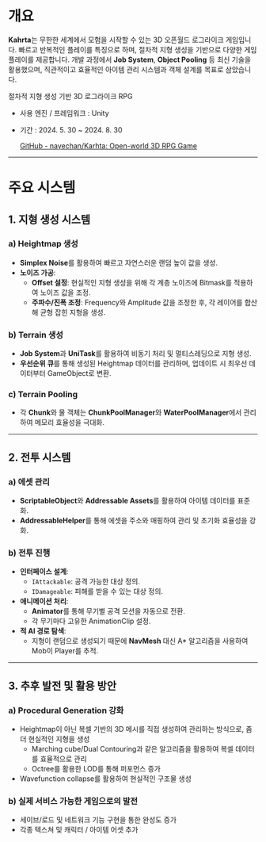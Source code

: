 # 개요

**Kahrta**는 무한한 세계에서 모험을 시작할 수 있는 3D 오픈월드 로그라이크 게임입니다. 빠르고 반복적인 플레이를 특징으로 하며, 절차적 지형 생성을 기반으로 다양한 게임플레이를 제공합니다. 개발 과정에서 **Job System**, **Object Pooling** 등 최신 기술을 활용했으며, 직관적이고 효율적인 아이템 관리 시스템과 객체 설계를 목표로 삼았습니다.

절차적 지형 생성 기반 3D 로그라이크 RPG

- 사용 엔진 / 프레임워크 : Unity
- 기간 : 2024. 5. 30 ~ 2024. 8. 30
    
    [GitHub - nayechan/Karhta: Open-world 3D RPG Game](https://github.com/nayechan/Karhta)
    

---

# 주요 시스템

## 1. **지형 생성 시스템**

### a) Heightmap 생성

- **Simplex Noise**를 활용하여 빠르고 자연스러운 랜덤 높이 값을 생성.
- **노이즈 가공**:
    - **Offset 설정**: 현실적인 지형 생성을 위해 각 계층 노이즈에 Bitmask를 적용하여 노이즈 값을 조정.
    - **주파수/진폭 조정**: Frequency와 Amplitude 값을 조정한 후, 각 레이어를 합산해 균형 잡힌 지형을 생성.

### b) Terrain 생성

- **Job System**과 **UniTask**를 활용하여 비동기 처리 및 멀티스레딩으로 지형 생성.
- **우선순위 큐**를 통해 생성된 Heightmap 데이터를 관리하며, 업데이트 시 최우선 데이터부터 GameObject로 변환.

### c) Terrain Pooling

- 각 **Chunk**와 물 객체는 **ChunkPoolManager**와 **WaterPoolManager**에서 관리하여 메모리 효율성을 극대화.

---

## 2. **전투 시스템**

### a) 에셋 관리

- **ScriptableObject**와 **Addressable Assets**를 활용하여 아이템 데이터를 표준화.
- **AddressableHelper**를 통해 에셋을 주소와 매핑하여 관리 및 초기화 효율성을 강화.

### b) 전투 진행

- **인터페이스 설계**:
    - `IAttackable`: 공격 가능한 대상 정의.
    - `IDamageable`: 피해를 받을 수 있는 대상 정의.
- **애니메이션 처리**:
    - **Animator**를 통해 무기별 공격 모션을 자동으로 전환.
    - 각 무기마다 고유한 AnimationClip 설정.
- **적 AI 경로 탐색**:
    - 지형이 랜덤으로 생성되기 때문에 **NavMesh** 대신 A* 알고리즘을 사용하여 Mob이 Player를 추적.

---

## 3. 추후 발전 및 활용 방안

### a) Procedural Generation 강화

- Heightmap이 아닌 복셀 기반의 3D 메시를 직접 생성하여 관리하는 방식으로, 좀더 현실적인 지형을 생성
    - Marching cube/Dual Contouring과 같은 알고리즘을 활용하여 복셀 데이터를 효율적으로 관리
    - Octree를 활용한 LOD를 통해 퍼포먼스 증가
- Wavefunction collapse를 활용하여 현실적인 구조물 생성

### b) 실제 서비스 가능한 게임으로의 발전

- 세이브/로드 및 네트워크 기능 구현을 통한 완성도 증가
- 각종 텍스쳐 및 캐릭터 / 아이템 어셋 추가
